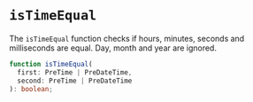 # `isTimeEqual`

The `isTimeEqual` function checks if hours, minutes, seconds and milliseconds are equal. Day, month and year are ignored.

```ts
function isTimeEqual(
  first: PreTime | PreDateTime,
  second: PreTime | PreDateTime
): boolean;
```
